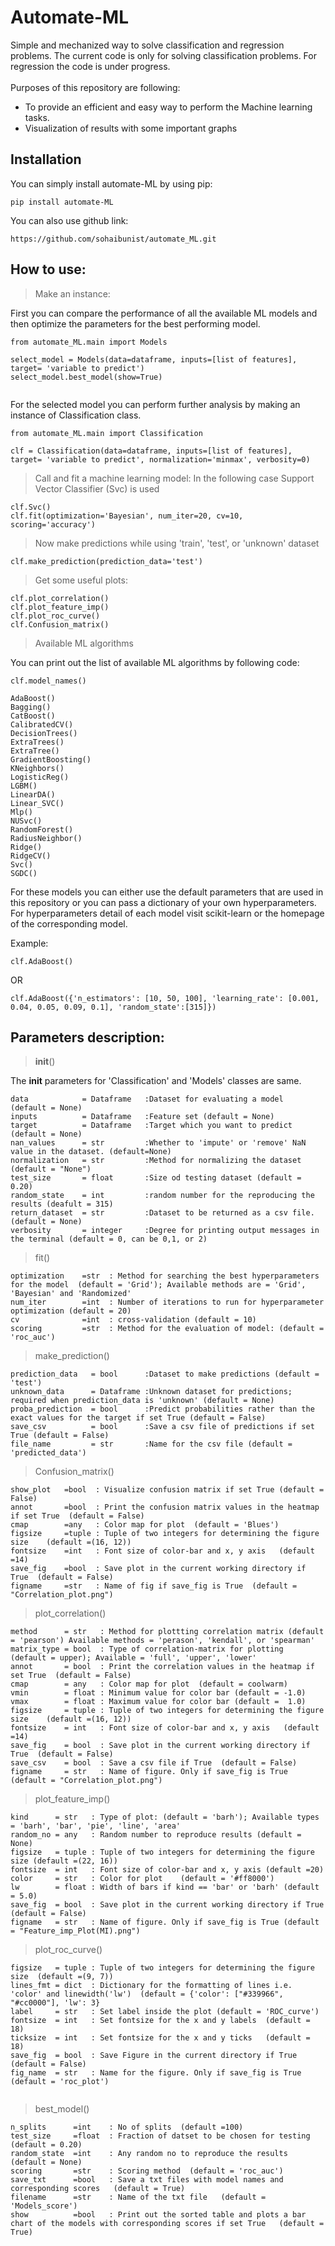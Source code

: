 # Automate-ML

Simple and mechanized way to solve classification and regression problems. The current code is only for solving classification problems. For regression the code is under progress. <br /> <br />
Purposes of this repository are following:
*  To provide an efficient and easy way to perform the Machine learning tasks.
*  Visualization of results with some important graphs

## Installation

You can simply install automate-ML by using pip:
````
pip install automate-ML 
````
You can also use github link:
````
https://github.com/sohaibunist/automate_ML.git 
````

## How to use:


> Make an instance:

First you can compare the performance of all the available ML models and then optimize the parameters for the best performing model.

````
from automate_ML.main import Models

select_model = Models(data=dataframe, inputs=[list of features], target= 'variable to predict')
select_model.best_model(show=True)
 
````
For the selected model you can perform further analysis by making an instance of Classification class.
````
from automate_ML.main import Classification

clf = Classification(data=dataframe, inputs=[list of features], target= 'variable to predict', normalization='minmax', verbosity=0)
````

> Call and fit a machine learning model:
  In the following case Support Vector Classifier (Svc) is used
````
clf.Svc()
clf.fit(optimization='Bayesian', num_iter=20, cv=10, scoring='accuracy')
````
> Now make predictions while using 'train', 'test', or 'unknown' dataset
````
clf.make_prediction(prediction_data='test')
````

> Get some useful plots:
````
clf.plot_correlation()
clf.plot_feature_imp()
clf.plot_roc_curve()
clf.Confusion_matrix()
````
> Available ML algorithms 

You can print out the list of available ML algorithms by following code:

 ````
 clf.model_names()
 ````

 ````
 AdaBoost()
 Bagging()
 CatBoost()
 CalibratedCV()
 DecisionTrees()
 ExtraTrees()
 ExtraTree()
 GradientBoosting()
 KNeighbors()
 LogisticReg()
 LGBM()
 LinearDA()
 Linear_SVC()
 Mlp()
 NUSvc()
 RandomForest()
 RadiusNeighbor()
 Ridge()
 RidgeCV()
 Svc() 
 SGDC()
 
````
For these models you can either use the default parameters that are used in this repository or you can pass a dictionary of your own hyperparameters. For hyperparameters detail of each model visit scikit-learn or the homepage of the corresponding model. <br />

Example:

 ````
 clf.AdaBoost()
 ````
OR
 ````
 clf.AdaBoost({'n_estimators': [10, 50, 100], 'learning_rate': [0.001, 0.04, 0.05, 0.09, 0.1], 'random_state':[315]})
 ````


## Parameters description:

> __init__()

The __init__ parameters for 'Classification' and 'Models' classes are same.

````
data            = Dataframe   :Dataset for evaluating a model  (default = None)
inputs          = Dataframe   :Feature set (default = None)
target          = Dataframe   :Target which you want to predict  (default = None)
nan_values      = str         :Whether to 'impute' or 'remove' NaN value in the dataset. (default=None)	
normalization   = str         :Method for normalizing the dataset (default = "None")
test_size       = float       :Size od testing dataset (default = 0.20)
random_state    = int         :random number for the reproducing the results (deafult = 315)
return_dataset  = str         :Dataset to be returned as a csv file. (default = None)
verbosity       = integer     :Degree for printing output messages in the terminal (default = 0, can be 0,1, or 2)

````  



> fit()
````
optimization    =str  : Method for searching the best hyperparameters for the model  (default = 'Grid'); Available methods are = 'Grid', 'Bayesian' and 'Randomized'
num_iter        =int  : Number of iterations to run for hyperparameter optimization (default = 20)
cv              =int  : cross-validation (default = 10)
scoring         =str  : Method for the evaluation of model: (default = 'roc_auc')

````

> make_prediction()
````
prediction_data   = bool      :Dataset to make predictions (default = 'test')
unknown_data      = Dataframe :Unknown dataset for predictions; required when prediction_data is 'unknown' (default = None)
proba_prediction  = bool      :Predict probabilities rather than the exact values for the target if set True (default = False)
save_csv          = bool      :Save a csv file of predictions if set True (default = False)
file_name         = str       :Name for the csv file (default = 'predicted_data')

````

> Confusion_matrix()
````
show_plot   =bool  : Visualize confusion matrix if set True (default = False)  
annot       =bool  : Print the confusion matrix values in the heatmap if set True  (default = False)
cmap        =any   : Color map for plot  (default = 'Blues')
figsize     =tuple : Tuple of two integers for determining the figure size    (default =(16, 12))
fontsize    =int   : Font size of color-bar and x, y axis   (default =14)
save_fig    =bool  : Save plot in the current working directory if True  (default = False)
figname     =str   : Name of fig if save_fig is True  (default = "Correlation_plot.png")

````

> plot_correlation()
````
method      = str   : Method for plottting correlation matrix (default = 'pearson') Available methods = 'perason', 'kendall', or 'spearman'  
matrix_type = bool  : Type of correlation-matrix for plotting  (default = upper); Available = 'full', 'upper', 'lower'
annot       = bool  : Print the correlation values in the heatmap if set True  (default = False)
cmap        = any   : Color map for plot  (default = coolwarm)
vmin        = float : Minimum value for color bar (default = -1.0)
vmax        = float : Maximum value for color bar (default =  1.0)
figsize     = tuple : Tuple of two integers for determining the figure size    (default =(16, 12))
fontsize    = int   : Font size of color-bar and x, y axis   (default =14)
save_fig    = bool  : Save plot in the current working directory if True  (default = False)
save_csv    = bool  : Save a csv file if True  (default = False)
figname     = str   : Name of figure. Only if save_fig is True  (default = "Correlation_plot.png")

````

> plot_feature_imp()
````
kind      = str   : Type of plot: (default = 'barh'); Available types = 'barh', 'bar', 'pie', 'line', 'area'  
random_no = any   : Random number to reproduce results (default = None)
figsize   = tuple : Tuple of two integers for determining the figure size (default =(22, 16))		 
fontsize  = int   : Font size of color-bar and x, y axis (default =20)
color     = str   : Color for plot    (default = '#ff8000')	
lw        = float : Width of bars if kind == 'bar' or 'barh' (default = 5.0)
save_fig  = bool  : Save plot in the current working directory if True (default = False)
figname   = str   : Name of figure. Only if save_fig is True (default = "Feature_imp_Plot(MI).png")

````


> plot_roc_curve()
````
figsize   = tuple : Tuple of two integers for determining the figure size  (default =(9, 7))		 
lines_fmt = dict  : Dictionary for the formatting of lines i.e. 'color' and linewidth('lw')	 (default = {'color': ["#339966", "#cc0000"], 'lw': 3}
label     = str   : Set label inside the plot (default = 'ROC_curve')
fontsize  = int   : Set fontsize for the x and y labels  (default = 18)
ticksize  = int   : Set fontsize for the x and y ticks   (default = 18)
save_fig  = bool  : Save Figure in the current directory if True    (default = False)
fig_name  = str   : Name for the figure. Only if save_fig is True    (default = 'roc_plot')


````

> best_model()
````
n_splits      =int    : No of splits  (default =100)		 
test_size     =float  : Fraction of datset to be chosen for testing	 (default = 0.20)
random_state  =int    : Any random no to reproduce the results (default = None)
scoring       =str    : Scoring method  (default = 'roc_auc')
save_txt      =bool   : Save a txt files with model names and corresponding scores   (default = True)
filename      =str    : Name of the txt file   (default = 'Models_score')
show          =bool   : Print out the sorted table and plots a bar chart of the models with corresponding scores if set True   (default = True)

````
